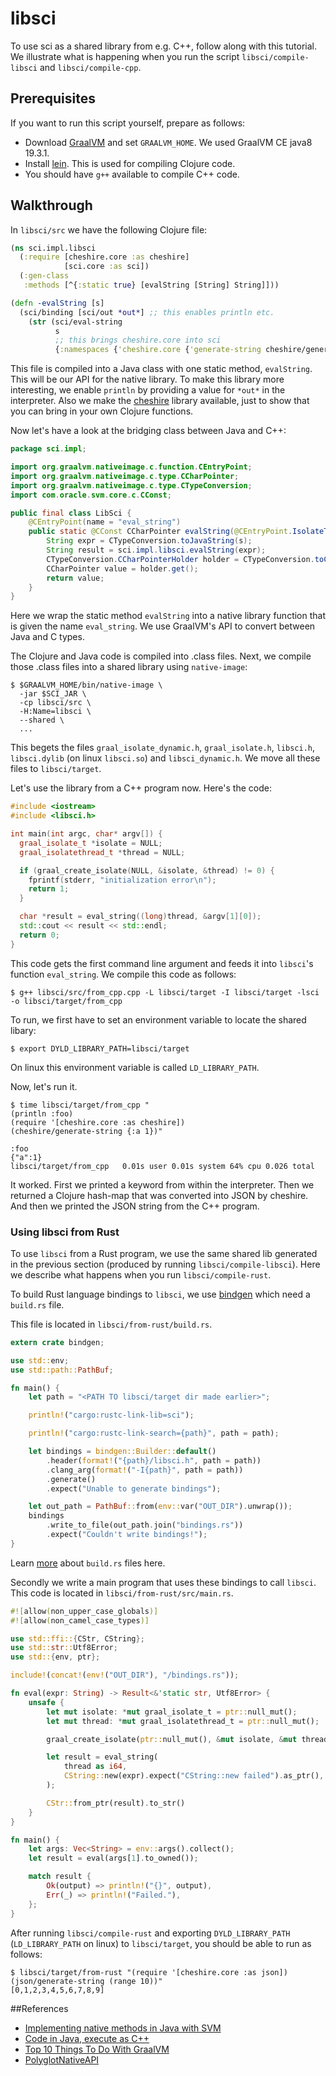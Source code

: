 # libsci

To use sci as a shared library from e.g. C++, follow along with this
tutorial. We illustrate what is happening when you run the script
`libsci/compile-libsci` and `libsci/compile-cpp`.

## Prerequisites

If you want to run this script yourself, prepare as follows:

- Download [GraalVM](https://github.com/graalvm/graalvm-ce-builds/releases) and
  set `GRAALVM_HOME`. We used GraalVM CE java8 19.3.1.
- Install [lein](https://github.com/technomancy/leiningen). This is used for
  compiling Clojure code.
- You should have `g++` available to compile C++ code.

## Walkthrough

In `libsci/src` we have the following Clojure file:

``` clojure
(ns sci.impl.libsci
  (:require [cheshire.core :as cheshire]
            [sci.core :as sci])
  (:gen-class
   :methods [^{:static true} [evalString [String] String]]))

(defn -evalString [s]
  (sci/binding [sci/out *out*] ;; this enables println etc.
    (str (sci/eval-string
          s
          ;; this brings cheshire.core into sci
          {:namespaces {'cheshire.core {'generate-string cheshire/generate-string}}}))))
```

This file is compiled into a Java class with one static method,
`evalString`. This will be our API for the native library. To make this library
more interesting, we enable `println` by providing a value for `*out*` in the
interpreter. Also we make the [cheshire](https://github.com/dakrone/cheshire)
library available, just to show that you can bring in your own Clojure
functions.

Now let's have a look at the bridging class between Java and C++:

``` java
package sci.impl;

import org.graalvm.nativeimage.c.function.CEntryPoint;
import org.graalvm.nativeimage.c.type.CCharPointer;
import org.graalvm.nativeimage.c.type.CTypeConversion;
import com.oracle.svm.core.c.CConst;

public final class LibSci {
    @CEntryPoint(name = "eval_string")
    public static @CConst CCharPointer evalString(@CEntryPoint.IsolateThreadContext long isolateId, @CConst CCharPointer s) {
        String expr = CTypeConversion.toJavaString(s);
        String result = sci.impl.libsci.evalString(expr);
        CTypeConversion.CCharPointerHolder holder = CTypeConversion.toCString(result);
        CCharPointer value = holder.get();
        return value;
    }
}
```

Here we wrap the static method `evalString` into a native library function that
is given the name `eval_string`. We use GraalVM's API to convert between Java
and C types.

The Clojure and Java code is compiled into .class files. Next, we compile those
.class files into a shared library using `native-image`:

``` shell
$ $GRAALVM_HOME/bin/native-image \
  -jar $SCI_JAR \
  -cp libsci/src \
  -H:Name=libsci \
  --shared \
  ...
```

This begets the files `graal_isolate_dynamic.h`, `graal_isolate.h`, `libsci.h`,
`libsci.dylib` (on linux `libsci.so`) and `libsci_dynamic.h`. We move all these files to `libsci/target`.

Let's use the library from a C++ program now. Here's the code:

``` c++
#include <iostream>
#include <libsci.h>

int main(int argc, char* argv[]) {
  graal_isolate_t *isolate = NULL;
  graal_isolatethread_t *thread = NULL;

  if (graal_create_isolate(NULL, &isolate, &thread) != 0) {
    fprintf(stderr, "initialization error\n");
    return 1;
  }

  char *result = eval_string((long)thread, &argv[1][0]);
  std::cout << result << std::endl;
  return 0;
}
```

This code gets the first command line argument and feeds it into `libsci`'s
function `eval_string`. We compile this code as follows:

``` shell
$ g++ libsci/src/from_cpp.cpp -L libsci/target -I libsci/target -lsci -o libsci/target/from_cpp
```

To run, we first have to set an environment variable to locate the shared libary:

``` shell
$ export DYLD_LIBRARY_PATH=libsci/target
```

On linux this environment variable is called `LD_LIBRARY_PATH`.

Now, let's run it.

``` shell
$ time libsci/target/from_cpp "
(println :foo)
(require '[cheshire.core :as cheshire])
(cheshire/generate-string {:a 1})"

:foo
{"a":1}
libsci/target/from_cpp   0.01s user 0.01s system 64% cpu 0.026 total
```

It worked. First we printed a keyword from within the interpreter. Then we
returned a Clojure hash-map that was converted into JSON by cheshire. And then
we printed the JSON string from the C++ program.

### Using libsci from Rust

To use `libsci` from a Rust program, we use the same shared lib generated in the
previous section (produced by running `libsci/compile-libsci`).  Here we
describe what happens when you run `libsci/compile-rust`.

To build Rust language bindings to `libsci`, we use
[bindgen](https://rust-lang.github.io/rust-bindgen/) which need a `build.rs`
file.

This file is located in `libsci/from-rust/build.rs`.

``` rust
extern crate bindgen;

use std::env;
use std::path::PathBuf;

fn main() {
    let path = "<PATH TO libsci/target dir made earlier>";

    println!("cargo:rustc-link-lib=sci");

    println!("cargo:rustc-link-search={path}", path = path);

    let bindings = bindgen::Builder::default()
        .header(format!("{path}/libsci.h", path = path))
        .clang_arg(format!("-I{path}", path = path))
        .generate()
        .expect("Unable to generate bindings");

    let out_path = PathBuf::from(env::var("OUT_DIR").unwrap());
    bindings
        .write_to_file(out_path.join("bindings.rs"))
        .expect("Couldn't write bindings!");
}
```

Learn [more](https://doc.rust-lang.org/cargo/reference/build-scripts.html) about `build.rs` files here.

Secondly we write a main program that uses these bindings to call `libsci`. This
code is located in `libsci/from-rust/src/main.rs`.

``` rust
#![allow(non_upper_case_globals)]
#![allow(non_camel_case_types)]

use std::ffi::{CStr, CString};
use std::str::Utf8Error;
use std::{env, ptr};

include!(concat!(env!("OUT_DIR"), "/bindings.rs"));

fn eval(expr: String) -> Result<&'static str, Utf8Error> {
    unsafe {
        let mut isolate: *mut graal_isolate_t = ptr::null_mut();
        let mut thread: *mut graal_isolatethread_t = ptr::null_mut();

        graal_create_isolate(ptr::null_mut(), &mut isolate, &mut thread);

        let result = eval_string(
            thread as i64,
            CString::new(expr).expect("CString::new failed").as_ptr(),
        );

        CStr::from_ptr(result).to_str()
    }
}

fn main() {
    let args: Vec<String> = env::args().collect();
    let result = eval(args[1].to_owned());

    match result {
        Ok(output) => println!("{}", output),
        Err(_) => println!("Failed."),
    };
}
```

After running `libsci/compile-rust` and exporting `DYLD_LIBRARY_PATH`
(`LD_LIBRARY_PATH` on linux) to `libsci/target`, you should be able to run as
follows:

``` shell
$ libsci/target/from-rust "(require '[cheshire.core :as json]) (json/generate-string (range 10))"
[0,1,2,3,4,5,6,7,8,9]
```

##References

- [Implementing native methods in Java with SVM](https://github.com/oracle/graal/blob/master/substratevm/ImplementingNativeMethodsInJavaWithSVM.md)
- [Code in Java, execute as C++](https://towardsdatascience.com/code-in-java-execute-as-c-921f5db45f20)
- [Top 10 Things To Do With GraalVM](https://chrisseaton.com/truffleruby/tenthings/)
- [PolyglotNativeAPI](https://github.com/oracle/graal/blob/6639edf945f9775e7fb7de3b58d4d6b3c374a0b3/substratevm/src/org.graalvm.polyglot.nativeapi/src/org/graalvm/polyglot/nativeapi/PolyglotNativeAPI.java#L260)

